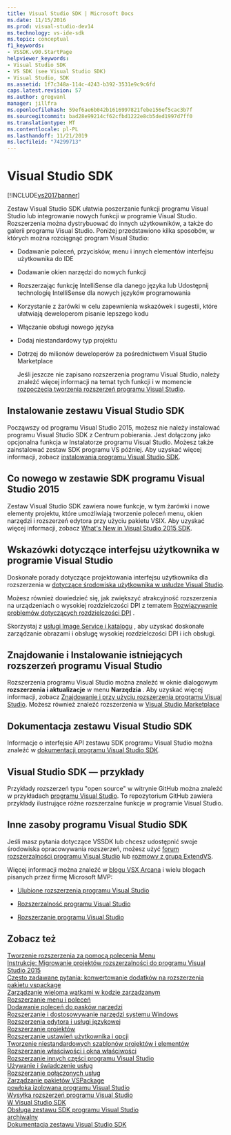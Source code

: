 ```yaml
---
title: Visual Studio SDK | Microsoft Docs
ms.date: 11/15/2016
ms.prod: visual-studio-dev14
ms.technology: vs-ide-sdk
ms.topic: conceptual
f1_keywords:
- VSSDK.v90.StartPage
helpviewer_keywords:
- Visual Studio SDK
- VS SDK (see Visual Studio SDK)
- Visual Studio, SDK
ms.assetid: 1f7c348a-114c-4243-b392-3531e9c9c6fd
caps.latest.revision: 57
ms.author: gregvanl
manager: jillfra
ms.openlocfilehash: 59ef6ae6b042b1616997821febe156ef5cac3b7f
ms.sourcegitcommit: bad28e99214cf62cfbd1222e8cb5ded1997d7ff0
ms.translationtype: MT
ms.contentlocale: pl-PL
ms.lasthandoff: 11/21/2019
ms.locfileid: "74299713"
---
```

# <a name="visual-studio-sdk"></a>Visual Studio SDK
[!INCLUDE[vs2017banner](../includes/vs2017banner.md)]

Zestaw Visual Studio SDK ułatwia poszerzanie funkcji programu Visual Studio lub integrowanie nowych funkcji w programie Visual Studio. Rozszerzenia można dystrybuować do innych użytkowników, a także do galerii programu Visual Studio. Poniżej przedstawiono kilka sposobów, w których można rozciągnąć program Visual Studio:  
  
- Dodawanie poleceń, przycisków, menu i innych elementów interfejsu użytkownika do IDE  
  
- Dodawanie okien narzędzi do nowych funkcji  
  
- Rozszerzając funkcję IntelliSense dla danego języka lub Udostępnij technologię IntelliSense dla nowych języków programowania  
  
- Korzystanie z żarówki w celu zapewnienia wskazówek i sugestii, które ułatwiają deweloperom pisanie lepszego kodu  
  
- Włączanie obsługi nowego języka  
  
- Dodaj niestandardowy typ projektu  
  
- Dotrzej do milionów deweloperów za pośrednictwem Visual Studio Marketplace  
  
  Jeśli jeszcze nie zapisano rozszerzenia programu Visual Studio, należy znaleźć więcej informacji na temat tych funkcji i w momencie [rozpoczęcia tworzenia rozszerzeń programu Visual Studio](../extensibility/starting-to-develop-visual-studio-extensions.md).  
  
## <a name="installing-the-visual-studio-sdk"></a>Instalowanie zestawu Visual Studio SDK  
 Począwszy od programu Visual Studio 2015, możesz nie należy instalować programu Visual Studio SDK z Centrum pobierania. Jest dołączony jako opcjonalna funkcja w Instalatorze programu Visual Studio. Możesz także zainstalować zestaw SDK programu VS później. Aby uzyskać więcej informacji, zobacz [instalowania programu Visual Studio SDK](../extensibility/installing-the-visual-studio-sdk.md).  
  
## <a name="whats-new-in-the-visual-studio-2015-sdk"></a>Co nowego w zestawie SDK programu Visual Studio 2015  
 Zestaw Visual Studio SDK zawiera nowe funkcje, w tym żarówki i nowe elementy projektu, które umożliwiają tworzenie poleceń menu, okien narzędzi i rozszerzeń edytora przy użyciu pakietu VSIX. Aby uzyskać więcej informacji, zobacz [What's New in Visual Studio 2015 SDK](../extensibility/what-s-new-in-the-visual-studio-2015-sdk.md).  
  
## <a name="visual-studio-user-experience-guidelines"></a>Wskazówki dotyczące interfejsu użytkownika w programie Visual Studio  
 Doskonałe porady dotyczące projektowania interfejsu użytkownika dla rozszerzenia w [dotyczące środowiska użytkownika w usłudze Visual Studio](../extensibility/ux-guidelines/visual-studio-user-experience-guidelines.md).  
  
 Możesz również dowiedzieć się, jak zwiększyć atrakcyjność rozszerzenia na urządzeniach o wysokiej rozdzielczości DPI z tematem [Rozwiązywanie problemów dotyczących rozdzielczości DPI](../extensibility/addressing-dpi-issues2.md) .  
  
 Skorzystaj z [usługi Image Service i katalogu](../extensibility/image-service-and-catalog.md) , aby uzyskać doskonałe zarządzanie obrazami i obsługę wysokiej rozdzielczości DPI i ich obsługi.  
  
## <a name="finding-and-installing-existing-visual-studio-extensions"></a>Znajdowanie i Instalowanie istniejących rozszerzeń programu Visual Studio  
 Rozszerzenia programu Visual Studio można znaleźć w oknie dialogowym **rozszerzenia i aktualizacje** w menu **Narzędzia** . Aby uzyskać więcej informacji, zobacz [Znajdowanie i przy użyciu rozszerzenia programu Visual Studio](../ide/finding-and-using-visual-studio-extensions.md). Możesz również znaleźć rozszerzenia w [Visual Studio Marketplace](https://marketplace.visualstudio.com/)  
  
## <a name="visual-studio-sdk-reference"></a>Dokumentacja zestawu Visual Studio SDK  
 Informacje o interfejsie API zestawu SDK programu Visual Studio można znaleźć w [dokumentacji programu Visual Studio SDK](../extensibility/visual-studio-sdk-reference.md).  
  
## <a name="visual-studio-sdk-samples"></a>Visual Studio SDK — przykłady  
 Przykłady rozszerzeń typu "open source" w witrynie GitHub można znaleźć w przykładach [programu Visual Studio](https://aka.ms/vs2015sdksamples). To repozytorium GitHub zawiera przykłady ilustrujące różne rozszerzalne funkcje w programie Visual Studio.  
  
## <a name="other-visual-studio-sdk-resources"></a>Inne zasoby programu Visual Studio SDK  
 Jeśli masz pytania dotyczące VSSDK lub chcesz udostępnić swoje środowiska opracowywania rozszerzeń, możesz użyć [forum rozszerzalności programu Visual Studio](https://social.msdn.microsoft.com/Forums/vstudio/home?forum=vsx) lub [rozmowy z grupą ExtendVS](https://gitter.im/Microsoft/extendvs).  
  
 Więcej informacji można znaleźć w [blogu VSX Arcana](https://blogs.msdn.microsoft.com/vsx/) i wielu blogach pisanych przez firmę Microsoft MVP:  
  
- [Ulubione rozszerzenia programu Visual Studio](https://scottdorman.blog/2014/10/05/favorite-visual-studio-extensions/)  
  
- [Rozszerzalność programu Visual Studio](http://www.visualstudioextensibility.com/overview/vs/)  
  
- [Rozszerzanie programu Visual Studio](https://blog.slaks.net/2013-10-18/extending-visual-studio-part-1-getting-started/)  
  
## <a name="see-also"></a>Zobacz też  
 [Tworzenie rozszerzenia za pomocą polecenia Menu](../extensibility/creating-an-extension-with-a-menu-command.md)   
 [Instrukcje: Migrowanie projektów rozszerzalności do programu Visual Studio 2015](../extensibility/how-to-migrate-extensibility-projects-to-visual-studio-2015.md)   
 [Często zadawane pytania: konwertowanie dodatków na rozszerzenia pakietu vspackage](../extensibility/faq-converting-add-ins-to-vspackage-extensions.md)   
 [Zarządzanie wieloma wątkami w kodzie zarządzanym](../extensibility/managing-multiple-threads-in-managed-code.md)   
 [Rozszerzanie menu i poleceń](../extensibility/extending-menus-and-commands.md)   
 [Dodawanie poleceń do pasków narzędzi](../extensibility/adding-commands-to-toolbars.md)   
 [Rozszerzanie i dostosowywanie narzędzi  systemu Windows](../extensibility/extending-and-customizing-tool-windows.md)  
 [Rozszerzenia edytora i usługi językowej](../extensibility/editor-and-language-service-extensions.md)   
 [Rozszerzanie projektów](../extensibility/extending-projects.md)   
 [Rozszerzanie ustawień użytkownika i opcji](../extensibility/extending-user-settings-and-options.md)   
 [Tworzenie niestandardowych szablonów projektów i elementów](../extensibility/creating-custom-project-and-item-templates.md)   
 [Rozszerzanie właściwości i okna właściwości](../extensibility/extending-properties-and-the-property-window.md)   
 [Rozszerzanie innych części programu Visual Studio](../extensibility/extending-other-parts-of-visual-studio.md)   
 [Używanie i świadczenie usług](../extensibility/using-and-providing-services.md)   
 [Rozszerzanie połączonych usług](../extensibility/extending-connected-services.md)   
 [Zarządzanie  pakietów VSPackage](../extensibility/managing-vspackages.md)  
   [powłoka izolowana programu Visual Studio](../extensibility/visual-studio-isolated-shell.md)  
 [Wysyłka rozszerzeń programu Visual Studio](../extensibility/shipping-visual-studio-extensions.md)   
 [W  Visual Studio SDK](../extensibility/internals/inside-the-visual-studio-sdk.md)  
 [Obsługa zestawu SDK programu Visual Studio](../extensibility/support-for-the-visual-studio-sdk.md)   
   [archiwalny](../extensibility/archive.md)  
 [Dokumentacja zestawu Visual Studio SDK](../extensibility/visual-studio-sdk-reference.md)
